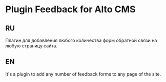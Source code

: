 Plugin Feedback for Alto CMS
============================

RU
--
Плагин для добавления любого количества форм обратной связи на любую страницу сайта. 

EN
--
It's a plugin to add any number of feedback forms to any page of the site.
